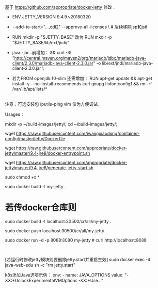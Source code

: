 基于 https://github.com/appropriate/docker-jetty 修改：

- ENV JETTY_VERSION 9.4.9.v20180320

- --add-to-start="...,cdi2" --approve-all-licenses \  # 后续移除jsp和jstl

- RUN mkdir -p "$JETTY_BASE" 改为 RUN mkdir -p "$JETTY_BASE/lib/ext/jndi/"

- java -jar...前增加：
	&& curl -SL "http://central.maven.org/maven2/org/mariadb/jdbc/mariadb-java-client/2.3.0/mariadb-java-client-2.3.0.jar" -o lib/ext/jndi/mariadb-java-client-2.3.0.jar \
	
- 若为FROM openjdk:10-slim 还需增加：
RUN apt-get update && apt-get install -y --no-install-recommends curl gnupg libfontconfig1 && rm -rf /var/lib/apt/lists/*

<br />
注意：可选安装包 iputils-ping vim 仅为方便调试。
<br />

Usages：

mkdir -p ~/build-images/jetty/; cd ~/build-images/jetty/;

wget https://raw.githubusercontent.com/iwangxiaodong/container-config/master/jetty/Dockerfile

wget https://raw.githubusercontent.com/appropriate/docker-jetty/master/9.4-jre8/docker-entrypoint.sh

wget https://raw.githubusercontent.com/appropriate/docker-jetty/master/9.4-jre8/generate-jetty-start.sh

sudo chmod +x *

sudo docker build -t my-jetty .  
# 若传docker仓库则 
  sudo docker build -t localhost:30500/cr/all/my-jetty .
  
  sudo docker push localhost:30500/cr/all/my-jetty

sudo docker run -d -p 8088:8080 my-jetty  # curl http://localhost:8088

<br />

[若运行时修改jetty模块则要删除jetty.start并重启生效] sudo docker exec -it java-web-edu sh -c "rm jetty.start"


k8s添加Java选项示例：
        env:
        - name: JAVA_OPTIONS
          value: "-XX:+UnlockExperimentalVMOptions -XX:+Use..."

